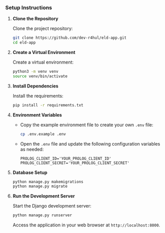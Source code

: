 ### Setup Instructions

1. **Clone the Repository**

   Clone the project repository:

   ```bash
   git clone https://github.com/dev-r4hul/eld-app.git
   cd eld-app
   ```

2. **Create a Virtual Environment**

   Create a virtual environment:

   ```bash
   python3 -m venv venv
   source venv/bin/activate
   ```

3. **Install Dependencies**

   Install the requirements:

   ```bash
   pip install -r requirements.txt
   ```

4. **Environment Variables**

   - Copy the example environment file to create your own `.env` file:

     ```bash
     cp .env.example .env
     ```

   - Open the `.env` file and update the following configuration variables as needed:

     ```plaintext
     PROLOG_CLIENT_ID='YOUR_PROLOG_CLIENT_ID'
     PROLOG_CLIENT_SECRET='YOUR_PROLOG_CLIENT_SECRET'
     ```

5. **Database Setup**

     ```bash
     python manage.py makemigrations
     python manage.py migrate
     ```

6. **Run the Development Server**

   Start the Django development server:

   ```bash
   python manage.py runserver
   ```

   Access the application in your web browser at `http://localhost:8000`.